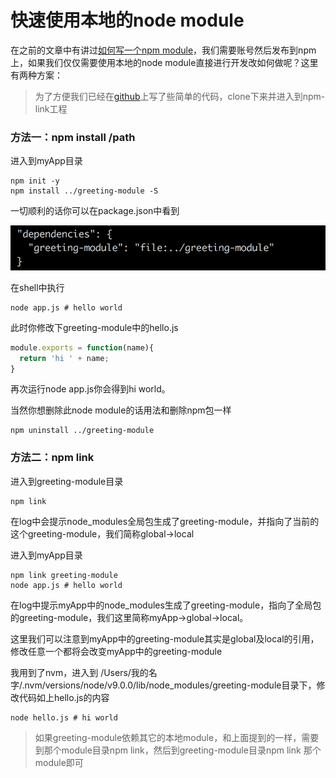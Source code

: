 # 快速使用本地的node module

在之前的文章中有讲过[如何写一个npm module](/node/how-to-write-a-npm-module/)，我们需要账号然后发布到npm上，如果我们仅仅需要使用本地的node module直接进行开发改如何做呢？这里有两种方案：

> 为了方便我们已经在[github](https://github.com/vmo-fed/practice.git)上写了些简单的代码，clone下来并进入到npm-link工程

### 方法一：npm install /path

进入到myApp目录

```shell
npm init -y
npm install ../greeting-module -S
```

一切顺利的话你可以在package.json中看到

![](./1.png)

在shell中执行

```shell
node app.js # hello world
```

此时你修改下greeting-module中的hello.js

```javascript
module.exports = function(name){
  return 'hi ' + name;
}
```

再次运行node app.js你会得到hi world。

当然你想删除此node module的话用法和删除npm包一样

```shell
npm uninstall ../greeting-module
```

### 方法二：npm link

进入到greeting-module目录

```shell
npm link
```

在log中会提示node_modules全局包生成了greeting-module，并指向了当前的这个greeting-module，我们简称global->local

进入到myApp目录

```shell
npm link greeting-module
node app.js # hello world
```

在log中提示myApp中的node_modules生成了greeting-module，指向了全局包的greeting-module，我们这里简称myApp->global->local。

这里我们可以注意到myApp中的greeting-module其实是global及local的引用，修改任意一个都将会改变myApp中的greeting-module

我用到了nvm，进入到 /Users/我的名字/.nvm/versions/node/v9.0.0/lib/node_modules/greeting-module目录下，修改代码如上hello.js的内容

```shell
node hello.js # hi world
```

> 如果greeting-module依赖其它的本地module，和上面提到的一样，需要到那个module目录npm link，然后到greeting-module目录npm link 那个module即可